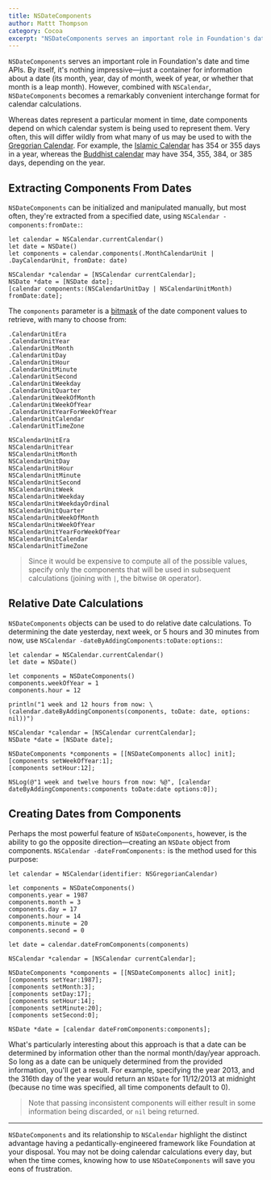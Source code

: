 ```yaml
---
title: NSDateComponents
author: Mattt Thompson
category: Cocoa
excerpt: "NSDateComponents serves an important role in Foundation's date and time APIs. By itself, it's nothing impressive—just a container for information about a date (its month, year, day of month, week of year, or whether that month is a leap month). However, combined with NSCalendar, NSDateComponents becomes a remarkably convenient interchange format for calendar calculations."
---
```


`NSDateComponents` serves an important role in Foundation's date and time APIs. By itself, it's nothing impressive—just a container for information about a date (its month, year, day of month, week of year, or whether that month is a leap month). However, combined with `NSCalendar`, `NSDateComponents` becomes a remarkably convenient interchange format for calendar calculations.

Whereas dates represent a particular moment in time, date components depend on which calendar system is being used to represent them. Very often, this will differ wildly from what many of us may be used to with the [Gregorian Calendar](http://en.wikipedia.org/wiki/Gregorian_calendar). For example, the [Islamic Calendar](http://en.wikipedia.org/wiki/Islamic_calendar) has 354 or 355 days in a year, whereas the [Buddhist calendar](http://en.wikipedia.org/wiki/Buddhist_calendar) may have 354, 355, 384, or 385 days, depending on the year.

## Extracting Components From Dates

`NSDateComponents` can be initialized and manipulated manually, but most often, they're extracted from a specified date, using `NSCalendar -components:fromDate:`:

~~~{swift}
let calendar = NSCalendar.currentCalendar()
let date = NSDate()
let components = calendar.components(.MonthCalendarUnit | .DayCalendarUnit, fromDate: date)
~~~

~~~{objective-c}
NSCalendar *calendar = [NSCalendar currentCalendar];
NSDate *date = [NSDate date];
[calendar components:(NSCalendarUnitDay | NSCalendarUnitMonth) fromDate:date];
~~~

The `components` parameter is a [bitmask](http://en.wikipedia.org/wiki/Bitmask) of the date component values to retrieve, with many to choose from:

~~~{swift}
.CalendarUnitEra
.CalendarUnitYear
.CalendarUnitMonth
.CalendarUnitDay
.CalendarUnitHour
.CalendarUnitMinute
.CalendarUnitSecond
.CalendarUnitWeekday
.CalendarUnitQuarter
.CalendarUnitWeekOfMonth
.CalendarUnitWeekOfYear
.CalendarUnitYearForWeekOfYear
.CalendarUnitCalendar
.CalendarUnitTimeZone
~~~

~~~{objective-c}
NSCalendarUnitEra
NSCalendarUnitYear
NSCalendarUnitMonth
NSCalendarUnitDay
NSCalendarUnitHour
NSCalendarUnitMinute
NSCalendarUnitSecond
NSCalendarUnitWeek
NSCalendarUnitWeekday
NSCalendarUnitWeekdayOrdinal
NSCalendarUnitQuarter
NSCalendarUnitWeekOfMonth
NSCalendarUnitWeekOfYear
NSCalendarUnitYearForWeekOfYear
NSCalendarUnitCalendar
NSCalendarUnitTimeZone
~~~

> Since it would be expensive to compute all of the possible values, specify only the components that will be used in subsequent calculations (joining with `|`, the bitwise `OR` operator).

## Relative Date Calculations

`NSDateComponents` objects can be used to do relative date calculations. To determining the date yesterday, next week, or 5 hours and 30 minutes from now, use `NSCalendar -dateByAddingComponents:toDate:options:`:

~~~{swift}
let calendar = NSCalendar.currentCalendar()
let date = NSDate()

let components = NSDateComponents()
components.weekOfYear = 1
components.hour = 12

println("1 week and 12 hours from now: \(calendar.dateByAddingComponents(components, toDate: date, options: nil))")
~~~

~~~{objective-c}
NSCalendar *calendar = [NSCalendar currentCalendar];
NSDate *date = [NSDate date];

NSDateComponents *components = [[NSDateComponents alloc] init];
[components setWeekOfYear:1];
[components setHour:12];

NSLog(@"1 week and twelve hours from now: %@", [calendar dateByAddingComponents:components toDate:date options:0]);
~~~

## Creating Dates from Components

Perhaps the most powerful feature of `NSDateComponents`, however, is the ability to go the opposite direction—creating an `NSDate` object from components. `NSCalendar -dateFromComponents:` is the method used for this purpose:

~~~{swift}
let calendar = NSCalendar(identifier: NSGregorianCalendar)

let components = NSDateComponents()
components.year = 1987
components.month = 3
components.day = 17
components.hour = 14
components.minute = 20
components.second = 0

let date = calendar.dateFromComponents(components)
~~~

~~~{objective-c}
NSCalendar *calendar = [NSCalendar currentCalendar];

NSDateComponents *components = [[NSDateComponents alloc] init];
[components setYear:1987];
[components setMonth:3];
[components setDay:17];
[components setHour:14];
[components setMinute:20];
[components setSecond:0];

NSDate *date = [calendar dateFromComponents:components];
~~~

What's particularly interesting about this approach is that a date can be determined by information other than the normal month/day/year approach. So long as a date can be uniquely determined from the provided information, you'll get a result. For example, specifying the year 2013, and the 316th day of the year would return an `NSDate` for 11/12/2013 at midnight (because no time was specified, all time components default to 0).

> Note that passing inconsistent components will either result in some information being discarded, or `nil` being returned.

* * *

`NSDateComponents` and its relationship to `NSCalendar` highlight the distinct advantage having a pedantically-engineered framework like Foundation at your disposal. You may not be doing calendar calculations every day, but when the time comes, knowing how to use `NSDateComponents` will save you eons of frustration.
